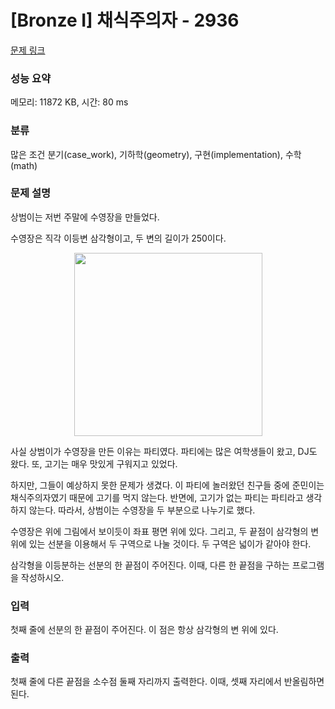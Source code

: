 # [Bronze I] 채식주의자 - 2936 

[문제 링크](https://www.acmicpc.net/problem/2936) 

### 성능 요약

메모리: 11872 KB, 시간: 80 ms

### 분류

많은 조건 분기(case_work), 기하학(geometry), 구현(implementation), 수학(math)

### 문제 설명

<p>상범이는 저번 주말에 수영장을 만들었다.</p>

<p>수영장은 직각 이등변 삼각형이고, 두 변의 길이가 250이다.</p>

<p style="text-align: center;"><img alt="" src="https://upload.acmicpc.net/6346bc36-3ded-41b6-9a1f-2395fe8db516/-/preview/" style="width: 301px; height: 293px;"></p>

<p>사실 상범이가 수영장을 만든 이유는 파티였다. 파티에는 많은 여학생들이 왔고, DJ도 왔다. 또, 고기는 매우 맛있게 구워지고 있었다.</p>

<p>하지만, 그들이 예상하지 못한 문제가 생겼다. 이 파티에 놀러왔던 친구들 중에 준민이는 채식주의자였기 때문에 고기를 먹지 않는다. 반면에, 고기가 없는 파티는 파티라고 생각하지 않는다. 따라서, 상범이는 수영장을 두 부분으로 나누기로 했다.</p>

<p>수영장은 위에 그림에서 보이듯이 좌표 평면 위에 있다. 그리고, 두 끝점이 삼각형의 변 위에 있는 선분을 이용해서 두 구역으로 나눌 것이다. 두 구역은 넓이가 같아야 한다.</p>

<p>삼각형을 이등분하는 선분의 한 끝점이 주어진다. 이때, 다른 한 끝점을 구하는 프로그램을 작성하시오.</p>

### 입력 

 <p>첫째 줄에 선분의 한 끝점이 주어진다. 이 점은 항상 삼각형의 변 위에 있다.</p>

### 출력 

 <p>첫째 줄에 다른 끝점을 소수점 둘째 자리까지 출력한다. 이때, 셋째 자리에서 반올림하면 된다.</p>

